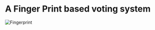# A Finger Print based voting system


![Fingerprint](https://user-images.githubusercontent.com/85921878/154894073-ca82491e-5ae1-4b9c-a679-32bb00408326.jpeg)

